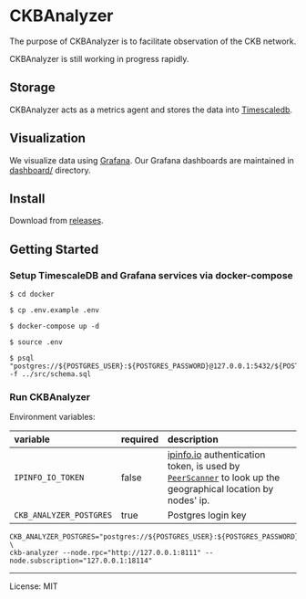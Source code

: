 # CKBAnalyzer

The purpose of CKBAnalyzer is to facilitate observation of the CKB network.

CKBAnalyzer is still working in progress rapidly.

## Storage

CKBAnalyzer acts as a metrics agent and stores the data into [Timescaledb](https://docs.timescale.com/).

## Visualization

We visualize data using [Grafana](https://grafana.com/). Our Grafana dashboards are maintained in [dashboard/](https://github.com/keroro520/ckb-analyzer/tree/main/dashboard/grafana) directory.

## Install

Download from [releases](https://github.com/keroro520/ckb-analyzer/releases).

## Getting Started

### Setup TimescaleDB and Grafana services via docker-compose

```shell
$ cd docker

$ cp .env.example .env

$ docker-compose up -d

$ source .env

$ psql "postgres://${POSTGRES_USER}:${POSTGRES_PASSWORD}@127.0.0.1:5432/${POSTGRES_DB}" -f ../src/schema.sql
```

### Run CKBAnalyzer

Environment variables:

| variable | required | description |
| :--- | :--- | :--- |
| `IPINFO_IO_TOKEN` | false | [ipinfo.io](https://ipinfo.ip) authentication token, is used by [`PeerScanner`](./src/topics/peer_scanner.rs) to look up the geographical location by nodes' ip. |
| `CKB_ANALYZER_POSTGRES` | true | Postgres login key |

```shell
CKB_ANALYZER_POSTGRES="postgres://${POSTGRES_USER}:${POSTGRES_PASSWORD}@127.0.0.1:5432/${POSTGRES_DB}" \
ckb-analyzer --node.rpc="http://127.0.0.1:8111" --node.subscription="127.0.0.1:18114"
```

---

License: MIT

